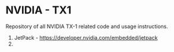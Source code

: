 # NVIDIA - TX1 
Repository of all NVIDIA TX-1 related code and usage instructions. 

1. JetPack - https://developer.nvidia.com/embedded/jetpack
2. 
